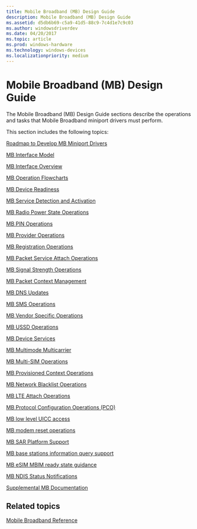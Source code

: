 ```yaml
---
title: Mobile Broadband (MB) Design Guide
description: Mobile Broadband (MB) Design Guide
ms.assetid: d5db6b69-c5a9-41d5-88c9-7c4d1e7c9c03
ms.author: windowsdriverdev
ms.date: 04/20/2017
ms.topic: article
ms.prod: windows-hardware
ms.technology: windows-devices
ms.localizationpriority: medium
---
```


# Mobile Broadband (MB) Design Guide


The Mobile Broadband (MB) Design Guide sections describe the operations and tasks that Mobile Broadband miniport drivers must perform.

This section includes the following topics:

[Roadmap to Develop MB Miniport Drivers](roadmap-to-develop-mb-miniport-drivers.md)

[MB Interface Model](mb-interface-model.md)

[MB Interface Overview](mb-interface-overview.md)

[MB Operation Flowcharts](mb-operation-flowcharts.md)

[MB Device Readiness](mb-device-readiness.md)

[MB Service Detection and Activation](mb-service-detection-and-activation.md)

[MB Radio Power State Operations](mb-radio-power-state-operations.md)

[MB PIN Operations](mb-pin-operations.md)

[MB Provider Operations](mb-provider-operations.md)

[MB Registration Operations](mb-registration-operations.md)

[MB Packet Service Attach Operations](mb-packet-service-attach-operations.md)

[MB Signal Strength Operations](mb-signal-strength-operations.md)

[MB Packet Context Management](mb-packet-context-management.md)

[MB DNS Updates](mb-dns-updates.md)

[MB SMS Operations](mb-sms-operations.md)

[MB Vendor Specific Operations](mb-vendor-specific-operations.md)

[MB USSD Operations](mb-ussd-operations.md)

[MB Device Services](mb-device-services.md)

[MB Multimode Multicarrier](mb-multimode-multicarrier.md)

[MB Multi-SIM Operations](mb-multi-sim-operations.md)

[MB Provisioned Context Operations](mb-provisioned-context-operations.md)

[MB Network Blacklist Operations](mb-network-blacklist-operations.md)

[MB LTE Attach Operations](mb-lte-attach-operations.md)

[MB Protocol Configuration Operations (PCO)](mb-protocol-configuration-operations--pco-.md)

[MB low level UICC access](mb-low-level-uicc-access.md)

[MB modem reset operations](mb-modem-reset-operations.md)

[MB SAR Platform Support](mb-sar-platform-support.md)

[MB base stations information query support](mb-base-stations-information-query-support.md)

[MB eSIM MBIM ready state guidance](mb-esim-mbim-ready-state-guidance.md)

[MB NDIS Status Notifications](mb-ndis-status-notifications.md)

[Supplemental MB Documentation](supplemental-mb-documentation.md)

## Related topics


[Mobile Broadband Reference](https://msdn.microsoft.com/library/windows/hardware/ff560545)

 

 






